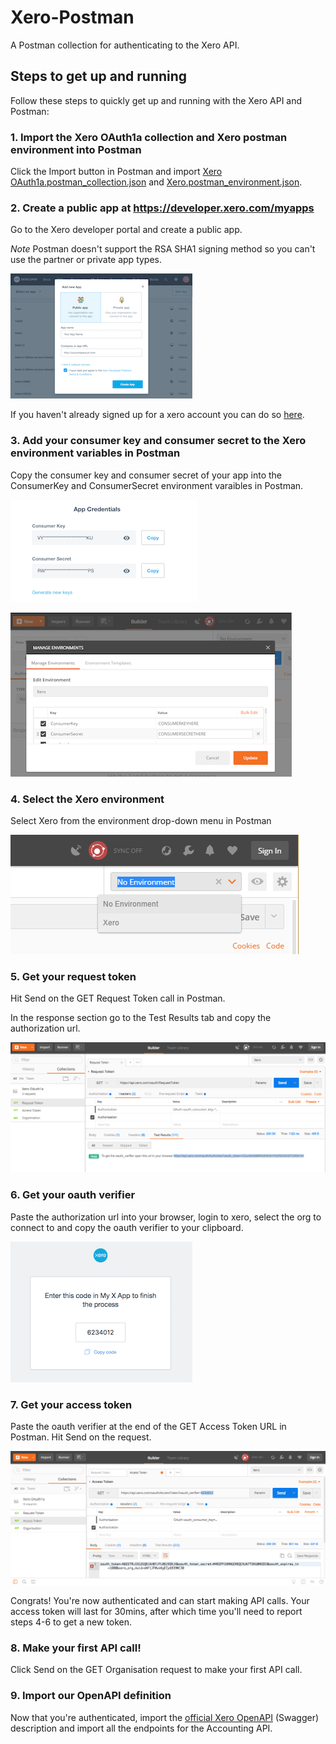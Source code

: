 # Xero-Postman
A Postman collection for authenticating to the Xero API. 

## Steps to get up and running
Follow these steps to quickly get up and running with the Xero API and Postman:

### 1. Import the Xero OAuth1a collection and Xero postman environment into Postman
Click the Import button in Postman and import [Xero OAuth1a.postman_collection.json](Xero%20OAuth1a.postman_collection.json) and [Xero.postman_environment.json](Xero.postman_environment.json).

### 2. Create a public app at https://developer.xero.com/myapps
Go to the Xero developer portal and create a public app.

*Note* Postman doesn't support the RSA SHA1 signing method so you can't use the partner or private app types.

![create a public app](images/create-public.png)

If you haven't already signed up for a xero account you can do so [here](https://www.xero.com/signup/api/).

### 3. Add your consumer key and consumer secret to the Xero environment variables in Postman
Copy the consumer key and consumer secret of your app into the ConsumerKey and ConsumerSecret environment varaibles in Postman. 

![get credentials](images/credentials.png)

![manage environment](images/environment.png)

### 4. Select the Xero environment
Select Xero from the environment drop-down menu in Postman

![select environment](images/select-env.png)

### 5. Get your request token
Hit Send on the GET Request Token call in Postman. 

In the response section go to the Test Results tab and copy the authorization url.

![GET request token](images/request.png)

### 6. Get your oauth verifier
Paste the authorization url into your browser, login to xero, select the org to connect to and copy the oauth verifier to your clipboard.

![GET oauth verifier](images/verifier.png)

### 7. Get your access token
Paste the oauth verifier at the end of the GET Access Token URL in Postman. Hit Send on the request. 

![GET access token](images/access.png)

Congrats! You're now authenticated and can start making API calls. Your access token will last for 30mins, after which time you'll need to report steps 4-6 to get a new token.

### 8. Make your first API call!
Click Send on the GET Organisation request to make your first API call.

### 9. Import our OpenAPI definition
Now that you're authenticated, import the [official Xero OpenAPI](https://github.com/XeroAPI/Xero-OpenAPI) (Swagger) description and import all the endpoints for the Accounting API. 
